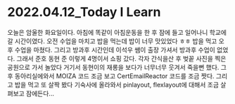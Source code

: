 # 2022.04.12_Today I Learn

오늘은 암울한 화요일이다. 아침에 똑같이 아침운동을 한 후 잠에 들고 일어나니 학교에 갈 시간이였다. 오전 수업을 마치고 밥을 먹는데 밥이 너무 맛있었다 ㅎㅎ 밥을 먹고 오후 수업을 마쳤다. 그리고 방과후 시간인데 이석우 쌤이 출장 가셔서 방과후 수업이 없었다. 그래서 준호 동현 준 이렇게 4명이서 쇼핑 갔다. 각자 간식을산 후 벚꽅 사진을 찍은 공원으로 가서 놀았다 거기서 동현이의 재롱을 보다가 너무너무 웃겨서 죽을뻔 했다. 그 후 동아리실에와서 MOIZA 코드 조금 보고 CertEmailReactor 코드를 조금 짯다. 그리고 밥을 먹고 또 살짝 봤다 기숙사에 올라와서 pinlayout, flexlayout에 대해서 조금 살펴보고 잠에든다...